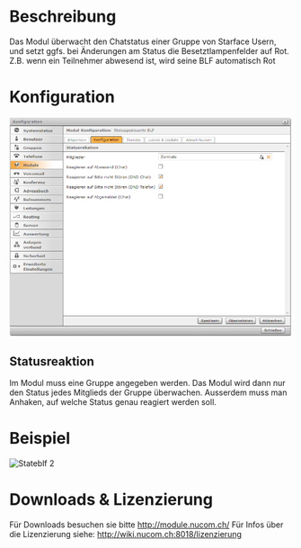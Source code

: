 <!-- TITLE: Statusgesteuerte Besetztlampenfelder -->
# Beschreibung
Das Modul überwacht den Chatstatus einer Gruppe von Starface Usern, und setzt ggfs. bei Änderungen am Status die Besetztlampenfelder auf Rot. Z.B. wenn ein Teilnehmer abwesend ist, wird seine BLF automatisch Rot 
# Konfiguration
![Stateblf 1](/uploads/stateblf/stateblf-1.png "Stateblf 1")

## Statusreaktion
Im Modul muss eine Gruppe angegeben werden. Das Modul wird dann nur den Status jedes Mitglieds der Gruppe überwachen.
Ausserdem muss man Anhaken, auf welche Status genau reagiert werden soll.

# Beispiel
![Stateblf 2](/uploads/stateblf/stateblf-2.gif "Stateblf 2")
# Downloads & Lizenzierung
Für Downloads besuchen sie bitte http://module.nucom.ch/
Für Infos über die Lizenzierung siehe: http://wiki.nucom.ch:8018/lizenzierung